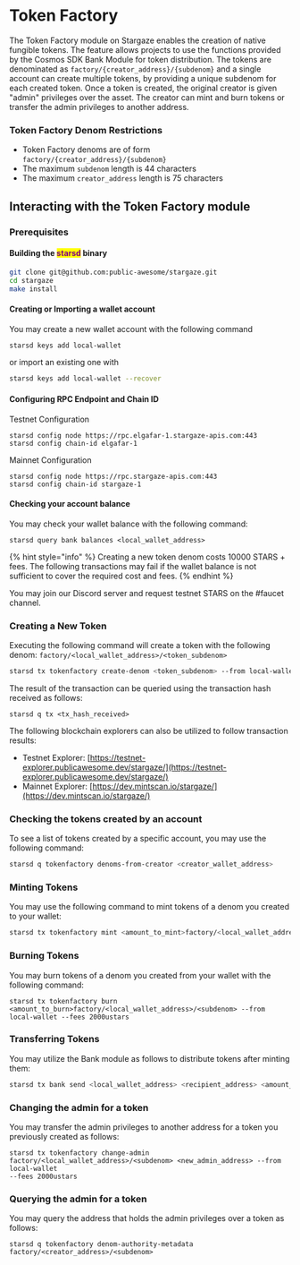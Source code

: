 # Token Factory

The Token Factory module on Stargaze enables the creation of native fungible tokens. The feature allows projects to use the functions provided by the Cosmos SDK Bank Module for token distribution. The tokens are denominated as `factory/{creator_address}/{subdenom}` and a single account can create multiple tokens, by providing a unique subdenom for each created token. Once a token is created, the original creator is given "admin" privileges over the asset. The creator can mint and burn tokens or transfer the admin privileges to another address.

### Token Factory Denom Restrictions

* Token Factory denoms are of form `factory/{creator_address}/{subdenom}`
* The maximum `subdenom` length is 44 characters
* The maximum `creator_address` length is 75 characters

## Interacting with the Token Factory module

### Prerequisites

#### Building the <mark style="color:purple;">starsd</mark> binary

```sh
git clone git@github.com:public-awesome/stargaze.git
cd stargaze
make install
```

#### Creating or Importing a wallet account

You may create a new wallet account with the following command

```sh
starsd keys add local-wallet
```

or import an existing one with

```sh
starsd keys add local-wallet --recover
```

#### Configuring RPC Endpoint and Chain ID

Testnet Configuration

```shell
starsd config node https://rpc.elgafar-1.stargaze-apis.com:443
starsd config chain-id elgafar-1
```

Mainnet Configuration

```
starsd config node https://rpc.stargaze-apis.com:443
starsd config chain-id stargaze-1
```

#### Checking your account balance

You may check your wallet balance with the following command:

```
starsd query bank balances <local_wallet_address>
```

{% hint style="info" %}
Creating a new token denom costs 10000 STARS + fees. The following transactions may fail if the wallet balance is not sufficient to cover the required cost and fees.
{% endhint %}

You may join our Discord server and request testnet STARS on the #faucet channel.

### Creating a New Token

Executing the following command will create a token with the following denom: `factory/<local_wallet_address>/<token_subdenom>`

```sh
starsd tx tokenfactory create-denom <token_subdenom> --from local-wallet --fees 2000ustars
```

The result of the transaction can be queried using the transaction hash received as follows:

```
starsd q tx <tx_hash_received>
```

The following blockchain explorers can also be utilized to follow transaction results:

* Testnet Explorer: [https://testnet-explorer.publicawesome.dev/stargaze/](https://testnet-explorer.publicawesome.dev/stargaze/)
* Mainnet Explorer: [https://dev.mintscan.io/stargaze/](https://dev.mintscan.io/stargaze/)

### Checking the tokens created by an account

To see a list of tokens created by a specific account, you may use the following command:

```sh
starsd q tokenfactory denoms-from-creator <creator_wallet_address>
```

### Minting Tokens

You may use the following command to mint tokens of a denom you created to your wallet:

```sh
starsd tx tokenfactory mint <amount_to_mint>factory/<local_wallet_address>/<subdenom> --from local-wallet --fees 2000ustars
```

### Burning Tokens

You may burn tokens of a denom you created from your wallet with the following command:

```
starsd tx tokenfactory burn <amount_to_burn>factory/<local_wallet_address>/<subdenom> --from local-wallet --fees 2000ustars
```

### Transferring Tokens

You may utilize the Bank module as follows to distribute tokens after minting them:

```sh
starsd tx bank send <local_wallet_address> <recipient_address> <amount_to_transfer>factory/<local_wallet_address>/<subdenom> --fees 2000ustars
```

### Changing the admin for a token

You may transfer the admin privileges to another address for a token you previously created as follows:

```
starsd tx tokenfactory change-admin factory/<local_wallet_address>/<subdenom> <new_admin_address> --from local-wallet
--fees 2000ustars
```

### Querying the admin for a token

You may query the address that holds the admin privileges over a token as follows:

```
starsd q tokenfactory denom-authority-metadata factory/<creator_address>/<subdenom>
```
